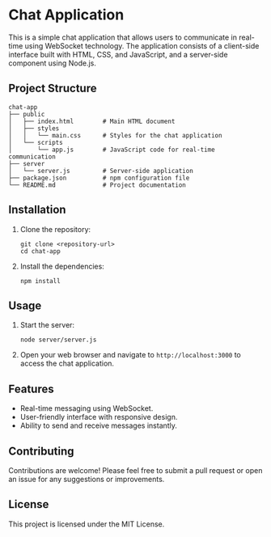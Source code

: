 # Chat Application

This is a simple chat application that allows users to communicate in real-time using WebSocket technology. The application consists of a client-side interface built with HTML, CSS, and JavaScript, and a server-side component using Node.js.

## Project Structure

```
chat-app
├── public
│   ├── index.html        # Main HTML document
│   ├── styles
│   │   └── main.css      # Styles for the chat application
│   └── scripts
│       └── app.js        # JavaScript code for real-time communication
├── server
│   └── server.js         # Server-side application
├── package.json          # npm configuration file
└── README.md             # Project documentation
```

## Installation

1. Clone the repository:
   ```
   git clone <repository-url>
   cd chat-app
   ```

2. Install the dependencies:
   ```
   npm install
   ```

## Usage

1. Start the server:
   ```
   node server/server.js
   ```

2. Open your web browser and navigate to `http://localhost:3000` to access the chat application.

## Features

- Real-time messaging using WebSocket.
- User-friendly interface with responsive design.
- Ability to send and receive messages instantly.

## Contributing

Contributions are welcome! Please feel free to submit a pull request or open an issue for any suggestions or improvements.

## License

This project is licensed under the MIT License.
